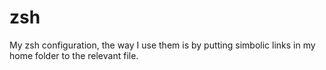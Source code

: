 zsh
===

My zsh configuration, the way I use them is by putting simbolic links in my home folder to the relevant file.
